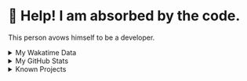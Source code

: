 # 🥺 Help! I am absorbed by the code. 

This person avows himself to be a developer.

<details>

<summary>My Wakatime Data</summary>

<!--START_SECTION:waka-->
![Lines of code](https://img.shields.io/badge/From%20Hello%20World%20I%27ve%20Written-8.8%20million%20lines%20of%20code-blue)

**🐱 My GitHub Data** 

> 📦 781.5 kB Used in GitHub's Storage 
 > 
> 🚫 Not Opted to Hire
 > 
> 📜 87 Public Repositories 
 > 
> 🔑 27 Private Repositories 
 > 
**I'm an Early 🐤** 

```text
🌞 Morning                2180 commits        ██████░░░░░░░░░░░░░░░░░░░   24.05 % 
🌆 Daytime                3876 commits        ███████████░░░░░░░░░░░░░░   42.77 % 
🌃 Evening                2932 commits        ████████░░░░░░░░░░░░░░░░░   32.35 % 
🌙 Night                  75 commits          ░░░░░░░░░░░░░░░░░░░░░░░░░   00.83 % 
```
📅 **I'm Most Productive on Tuesday** 

```text
Monday                   1122 commits        ███░░░░░░░░░░░░░░░░░░░░░░   12.38 % 
Tuesday                  1596 commits        ████░░░░░░░░░░░░░░░░░░░░░   17.61 % 
Wednesday                1593 commits        ████░░░░░░░░░░░░░░░░░░░░░   17.58 % 
Thursday                 1306 commits        ████░░░░░░░░░░░░░░░░░░░░░   14.41 % 
Friday                   1343 commits        ████░░░░░░░░░░░░░░░░░░░░░   14.82 % 
Saturday                 1126 commits        ███░░░░░░░░░░░░░░░░░░░░░░   12.42 % 
Sunday                   977 commits         ███░░░░░░░░░░░░░░░░░░░░░░   10.78 % 
```


**I Mostly Code in Go** 

```text
Python                   22 repos            ██████░░░░░░░░░░░░░░░░░░░   22.22 % 
TeX                      6 repos             ██░░░░░░░░░░░░░░░░░░░░░░░   06.06 % 
Rust                     3 repos             █░░░░░░░░░░░░░░░░░░░░░░░░   03.03 % 
Swift                    3 repos             █░░░░░░░░░░░░░░░░░░░░░░░░   03.03 % 
Shell                    2 repos             █░░░░░░░░░░░░░░░░░░░░░░░░   02.02 % 
```




 Last Updated on 04/04/2024 01:14:17 UTC
<!--END_SECTION:waka-->

</details>

<details>
 
 <summary>My GitHub Stats</summary>

[![CDFMLR's github stats](https://github-readme-stats.vercel.app/api?username=cdfmlr&count_private=true&show_icons=true)](https://github.com/anuraghazra/github-readme-stats)
 
</details>

<details>

<summary>Known Projects</summary>

[![Star History Chart](https://api.star-history.com/svg?repos=cdfmlr/pyflowchart,cdfmlr/muvtuber,cdfmlr/crud,cdfmlr/murecom-verse-1,cdfmlr/murecom-intro&type=Date)](https://star-history.com/#cdfmlr/pyflowchart&cdfmlr/muvtuber&cdfmlr/crud&cdfmlr/murecom-verse-1&cdfmlr/murecom-intro&Date)

 </details>
